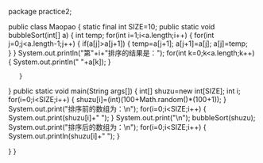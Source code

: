package practice2;

public class Maopao {
    static final int SIZE=10;
   public static void bubbleSort(int[] a) {
	   int temp;
	   for(int i=1;i<a.length;i++) {
		   for(int j=0;j<a.length-1;j++) {
			   if(a[j]>a[j+1]) {
				   temp=a[j+1];
				   a[j+1]=a[j];
				   a[j]=temp;				 			   
			   }
		   }
		   System.out.println("第"+i+"排序的结果是：");
		   for(int k=0;k<a.length;k++) {
			   System.out.println(" "+a[k]);
		   }
		   
	   }
   }
   public static void main(String args[]) {
	   int[] shuzu=new int[SIZE];
	   int i;
	   for(i=0;i<SIZE;i++) {
		   shuzu[i]=(int)(100+Math.random()*(100+1));
	   }
	   System.out.print("排序前的数组为：\n");
	   for(i=0;i<SIZE;i++) {
		   System.out.print(shuzu[i]+" ");
	   }
	   System.out.print("\n");
	   bubbleSort(shuzu);
	   System.out.print("排序后的数组为：\n");
	   for(i=0;i<SIZE;i++) {
		   System.out.println(shuzu[i]+" ");
	   }
   
   }
}

